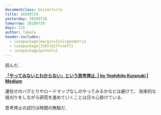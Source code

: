 ```yaml
---
documentclass: bxjsarticle
title: 20200729
yesterday: 20200728
tomorrow: 20200730
days: 215
author: Takala
header-includes:
  - \usepackage[margin=1in]{geometry}
  - \usepackage[ISO]{diffcoeff}
  - \usepackage{pxfonts}
---
```



読んだ．


**[「やってみないとわからない」という思考停止.  | by Yoshihito Kuranuki | Medium](https://medium.com/@kuranuki/%E3%82%84%E3%81%A3%E3%81%A6%E3%81%BF%E3%81%AA%E3%81%84%E3%81%A8%E3%82%8F%E3%81%8B%E3%82%89%E3%81%AA%E3%81%84-%E3%81%A8%E3%81%84%E3%81%86%E6%80%9D%E8%80%83%E5%81%9C%E6%AD%A2-f09964395c68)**




運任せのバグとりやロードマップなしのやってみるかなどは避けて，
効率的な枝刈りをしながら研究を進めていくことは日々心掛けている．



思考停止の試行は時間の無駄だ．